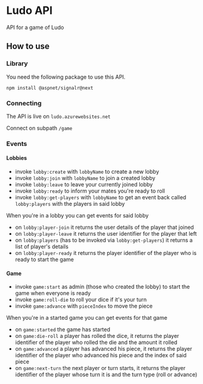 # Ludo API

API for a game of Ludo

## How to use

### Library

You need the following package to use this API.

`npm install @aspnet/signalr@next`

### Connecting

The API is live on `ludo.azurewebsites.net`

Connect on subpath `/game`

### Events

#### Lobbies

- invoke `lobby:create` with `lobbyName` to create a new lobby
- invoke `lobby:join` with `lobbyName` to join a created lobby
- invoke `lobby:leave` to leave your currently joined lobby
- invoke `lobby:ready` to inform your mates you're ready to roll
- invoke `lobby:get-players` with `lobbyName` to get an event back called `lobby:players` with the players in said lobby

When you're in a lobby you can get events for said lobby

- on `lobby:player-join` it returns the user details of the player that joined
- on `lobby:player-leave` it returns the user identifier for the player that left
- on `lobby:players` (has to be invoked via `lobby:get-players`) it returns a list of player's details
- on `lobby:player-ready` it returns the player identifier of the player who is ready to start the game

#### Game

- invoke `game:start` as admin (those who created the lobby) to start the game when everyone is ready
- invoke `game:roll-die` to roll your dice if it's your turn
- invoke `game:advance` with `pieceIndex` to move the piece

When you're in a started game you can get events for that game

- on `game:started` the game has started
- on `game:die-roll` a player has rolled the dice, it returns the player identifier of the player who rolled the die and the amount it rolled
- on `game:advanced` a player has advanced his piece, it returns the player identifier of the player who advanced his piece and the index of said piece
- on `game:next-turn` the next player or turn starts, it returns the player identifier of the player whose turn it is and the turn type (roll or advance)
